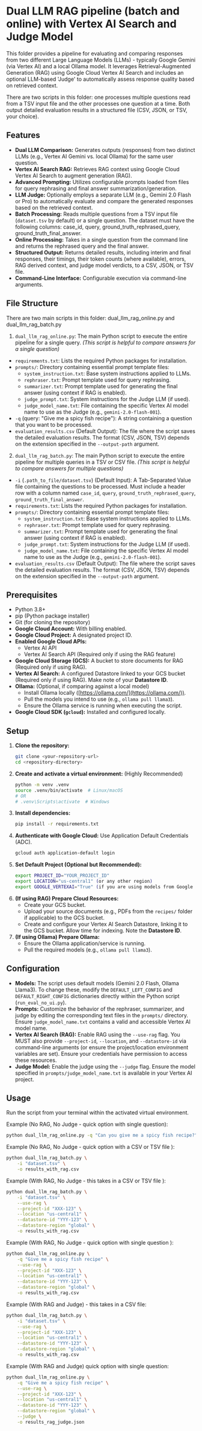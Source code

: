 # Dual LLM RAG pipeline (batch and online) with Vertex AI Search and Judge Model

This folder provides a pipeline for evaluating and comparing responses from two different Large Language Models (LLMs) - typically Google Gemini (via Vertex AI) and a local Ollama model. It leverages Retrieval-Augmented Generation (RAG) using Google Cloud Vertex AI Search and includes an optional LLM-based 'Judge' to automatically assess response quality based on retrieved context.

There are two scripts in this folder: one processes multiple questions read from a TSV input file and the other processes one question at a time. Both output detailed evaluation results in a structured file (CSV, JSON, or TSV, your choice).

## Features

* **Dual LLM Comparison:** Generates outputs (responses) from two distinct LLMs (e.g., Vertex AI Gemini vs. local Ollama) for the same user question.
* **Vertex AI Search RAG:** Retrieves RAG context using Google Cloud Vertex AI Search to augment generation (RAG).
* **Advanced Prompting:** Utilizes configurable prompts loaded from files for query rephrasing and final answer summarization/generation.
* **LLM Judge:** Optionally employs a separate LLM (e.g., Gemini 2.0 Flash or Pro) to automatically evaluate and compare the generated responses based on the retrieved context.
* **Batch Processing:** Reads multiple questions from a TSV input file (`dataset.tsv` by default) or a single question. The dataset must have the following columns: case_id, 	query,	ground_truth_rephrased_query,		ground_truth_final_answer.
* **Online Processing:** Takes in a single question from the command line and returns the rephrased query and the final answer. 
* **Structured Output:** Returns detailed results, including interim and final responses, their timings, their token counts (where available), errors, RAG derived context, and judge model verdicts, to a CSV, JSON, or TSV file.
* **Command-Line Interface:** Configurable execution via command-line arguments.

## File Structure

There are two main scripts in this folder: dual_llm_rag_online.py and dual_llm_rag_batch.py

1. `dual_llm_rag_online.py`: The main Python script to execute the entire pipeline for a single query. *(This script is helpful to compare answers for a single question)*
* `requirements.txt`: Lists the required Python packages for installation.
* `prompts/`: Directory containing essential prompt template files:
    * `system_instruction.txt`: Base system instructions applied to LLMs.
    * `rephraser.txt`: Prompt template used for query rephrasing.
    * `summarizer.txt`: Prompt template used for generating the final answer (using context if RAG is enabled).
    * `judge_prompt.txt`: System instructions for the Judge LLM (if used).
    * `judge_model_name.txt`: File containing the specific Vertex AI model name to use as the Judge  (e.g., `gemini-2.0-flash-001`).
* `-q` (query: "Give me a spicy fish recipe"): A string containing a question that you want to be processed. 
* `evaluation_results.csv` (Default Output): The file where the script saves the detailed evaluation results. The format (CSV, JSON, TSV) depends on the extension specified in the `--output-path` argument.

2. `dual_llm_rag_batch.py`: The main Python script to execute the entire pipeline for multiple queries in a TSV or CSV file. *(This script is helpful to compare answers for multiple questions)*
* `-i` (`.path_to_file/dataset.tsv`) (Default Input): A Tab-Separated Value file containing the questions to be processed. Must include a header row with a column named `case_id`, 	`query`, `ground_truth_rephrased_query`,		`ground_truth_final_answer`.
* `requirements.txt`: Lists the required Python packages for installation.
* `prompts/`: Directory containing essential prompt template files:
    * `system_instruction.txt`: Base system instructions applied to LLMs.
    * `rephraser.txt`: Prompt template used for query rephrasing.
    * `summarizer.txt`: Prompt template used for generating the final answer (using context if RAG is enabled).
    * `judge_prompt.txt`: System instructions for the Judge LLM (if used).
    * `judge_model_name.txt`: File containing the specific Vertex AI model name to use as the Judge (e.g., `gemini-2.0-flash-001`).
* `evaluation_results.csv` (Default Output): The file where the script saves the detailed evaluation results. The format (CSV, JSON, TSV) depends on the extension specified in the `--output-path` argument.


## Prerequisites

* Python 3.8+
* pip (Python package installer)
* Git (for cloning the repository)
* **Google Cloud Account:** With billing enabled.
* **Google Cloud Project:** A designated project ID.
* **Enabled Google Cloud APIs:**
    * Vertex AI API
    * Vertex AI Search API (Required only if using the RAG feature)
* **Google Cloud Storage (GCS):** A bucket to store documents for RAG (Required only if using RAG).
* **Vertex AI Search:** A configured Datastore linked to your GCS bucket (Required only if using RAG). Make note of your **Datastore ID**.
* **Ollama:** (Optional, if comparing against a local model)
    * Install Ollama locally ([https://ollama.com/](https://ollama.com/)).
    * Pull the models you intend to use (e.g., `ollama pull llama3`).
    * Ensure the Ollama service is running when executing the script.
* **Google Cloud SDK (`gcloud`):** Installed and configured locally.

## Setup

1.  **Clone the repository:**
    ```bash
    git clone <your-repository-url>
    cd <repository-directory>
    ```
2.  **Create and activate a virtual environment:** (Highly Recommended)
    ```bash
    python -m venv .venv
    source .venv/bin/activate  # Linux/macOS
    # OR
    # .venv\Scripts\activate  # Windows
    ```
3.  **Install dependencies:**
    ```bash
    pip install -r requirements.txt
    ```
4.  **Authenticate with Google Cloud:** Use Application Default Credentials (ADC).
    ```bash
    gcloud auth application-default login
    ```
5.  **Set Default Project (Optional but Recommended):**
    ```bash
    export PROJECT_ID="YOUR_PROJECT_ID"
    export LOCATION="us-central1" (or any other region)
    export GOOGLE_VERTEXAI="True" (if you are using models from Google or RAG from Google Vertex Search)
    ```
6.  **(If using RAG) Prepare Cloud Resources:**
    * Create your GCS bucket.
    * Upload your source documents (e.g., PDFs from the `recipes/` folder if applicable) to the GCS bucket.
    * Create and configure your Vertex AI Search Datastore, linking it to the GCS bucket. Allow time for indexing. Note the **Datastore ID**.
7.  **(If using Ollama) Prepare Ollama:**
    * Ensure the Ollama application/service is running.
    * Pull the required models (e.g., `ollama pull llama3`).

## Configuration

* **Models:** The script uses default models (Gemini 2.0 Flash, Ollama Llama3). To change these, modify the `DEFAULT_LEFT_CONFIG` and `DEFAULT_RIGHT_CONFIG` dictionaries directly within the Python script (`run_eval_no_ui.py`).
* **Prompts:** Customize the behavior of the rephraser, summarizer, and judge by editing the corresponding text files in the `prompts/` directory. Ensure `judge_model_name.txt` contains a valid and accessible Vertex AI model name.
* **Vertex AI Search (RAG):** Enable RAG using the `--use-rag` flag. You MUST also provide `--project-id`, `--location`, and `--datastore-id` via command-line arguments (or ensure the project/location environment variables are set). Ensure your credentials have permission to access these resources.
* **Judge Model:** Enable the judge using the `--judge` flag. Ensure the model specified in `prompts/judge_model_name.txt` is available in your Vertex AI project.

## Usage

Run the script from your terminal within the activated virtual environment.

Example (No RAG, No Judge - quick option with single question):

```bash
python dual_llm_rag_online.py -q "Can you give me a spicy fish recipe?" -o results_no_rag.csv
```

Example (No RAG, No Judge - quick option with a CSV or TSV file ):
```bash
python dual_llm_rag_batch.py \
    -i "dataset.tsv" \
    -o results_with_rag.csv
```


Example (With RAG, No Judge - this takes in a CSV or TSV file ):
```bash
python dual_llm_rag_batch.py \
    -i "dataset.tsv" \
    --use-rag \
    --project-id "XXX-123" \
    --location "us-central1" \
    --datastore-id "YYY-123" \
    --datastore-region "global" \
    -o results_with_rag.csv
```

Example (With RAG, No Judge - quick option with single question ):
```bash
python dual_llm_rag_online.py \
    -q "Give me a spicy fish recipe" \
    --use-rag \
    --project-id "XXX-123" \
    --location "us-central1" \
    --datastore-id "YYY-123" \
    --datastore-region "global" \
    -o results_with_rag.csv
```

Example (With RAG and Judge) - this takes in a CSV file:
```bash
python dual_llm_rag_batch.py \
    -i "dataset.tsv" \
    --use-rag \
    --project-id "XXX-123" \
    --location "us-central1" \
    --datastore-id "YYY-123" \
    --datastore-region "global" \
    -o results_with_rag.csv
```

Example (With RAG and Judge) quick option with single question:
```bash
python dual_llm_rag_online.py \
    -q "Give me a spicy fish recipe" \
    --use-rag \
    --project-id "XXX-123" \
    --location "us-central1" \
    --datastore-id "YYY-123" \
    --datastore-region "global" \
    --judge \
    -o results_rag_judge.json
```

